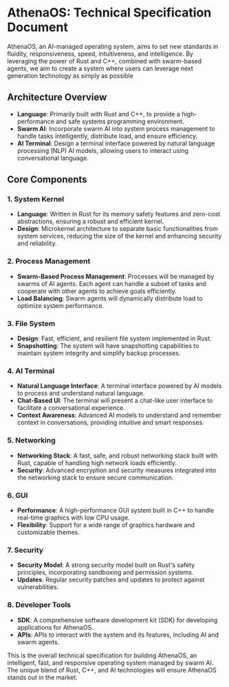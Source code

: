 # AthenaOS: Technical Specification Document

AthenaOS, an AI-managed operating system, aims to set new standards in fluidity, responsiveness, speed, intuitiveness, and intelligence. By leveraging the power of Rust and C++, combined with swarm-based agents, we aim to create a system where users can leverage next generation technology as simply as possible

## Architecture Overview

- **Language**: Primarily built with Rust and C++, to provide a high-performance and safe systems programming environment.
- **Swarm AI**: Incorporate swarm AI into system process management to handle tasks intelligently, distribute load, and ensure efficiency.
- **AI Terminal**: Design a terminal interface powered by natural language processing (NLP) AI models, allowing users to interact using conversational language.

## Core Components

### 1. System Kernel

- **Language**: Written in Rust for its memory safety features and zero-cost abstractions, ensuring a robust and efficient kernel.
- **Design**: Microkernel architecture to separate basic functionalities from system services, reducing the size of the kernel and enhancing security and reliability.

### 2. Process Management

- **Swarm-Based Process Management**: Processes will be managed by swarms of AI agents. Each agent can handle a subset of tasks and cooperate with other agents to achieve goals efficiently.
- **Load Balancing**: Swarm agents will dynamically distribute load to optimize system performance.

### 3. File System

- **Design**: Fast, efficient, and resilient file system implemented in Rust.
- **Snapshotting**: The system will have snapshotting capabilities to maintain system integrity and simplify backup processes.

### 4. AI Terminal

- **Natural Language Interface**: A terminal interface powered by AI models to process and understand natural language.
- **Chat-Based UI**: The terminal will present a chat-like user interface to facilitate a conversational experience.
- **Context Awareness**: Advanced AI models to understand and remember context in conversations, providing intuitive and smart responses.

### 5. Networking

- **Networking Stack**: A fast, safe, and robust networking stack built with Rust, capable of handling high network loads efficiently.
- **Security**: Advanced encryption and security measures integrated into the networking stack to ensure secure communication.

### 6. GUI

- **Performance**: A high-performance GUI system built in C++ to handle real-time graphics with low CPU usage.
- **Flexibility**: Support for a wide range of graphics hardware and customizable themes.

### 7. Security

- **Security Model**: A strong security model built on Rust's safety principles, incorporating sandboxing and permission systems.
- **Updates**: Regular security patches and updates to protect against vulnerabilities.

### 8. Developer Tools

- **SDK**: A comprehensive software development kit (SDK) for developing applications for AthenaOS.
- **APIs**: APIs to interact with the system and its features, including AI and swarm agents.

This is the overall technical specification for building AthenaOS, an intelligent, fast, and responsive operating system managed by swarm AI. The unique blend of Rust, C++, and AI technologies will ensure AthenaOS stands out in the market.